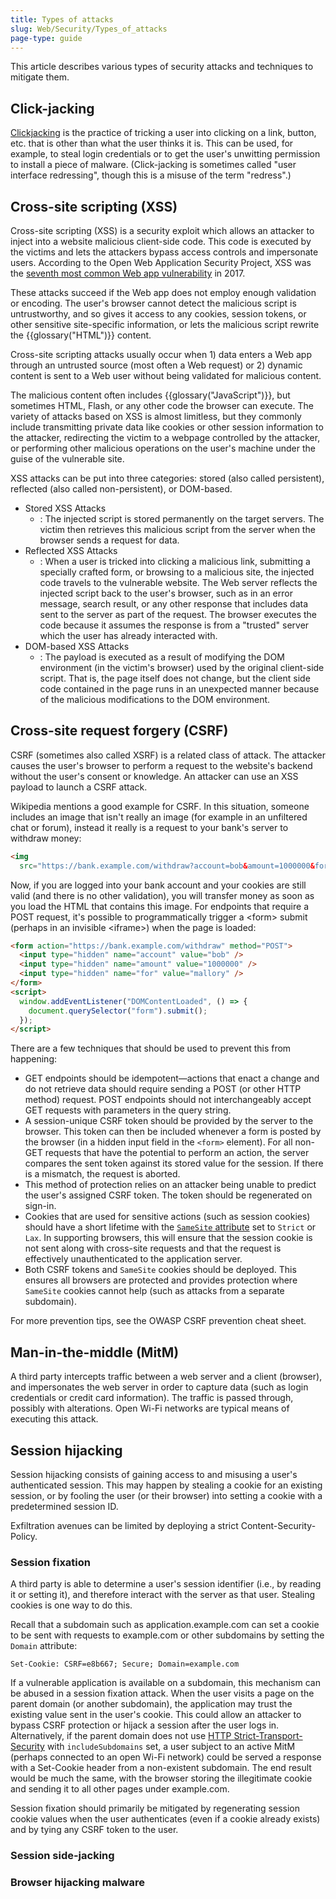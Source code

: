```yaml
---
title: Types of attacks
slug: Web/Security/Types_of_attacks
page-type: guide
---
```




This article describes various types of security attacks and techniques to mitigate them.

## Click-jacking

[Clickjacking](/Glossary/Clickjacking) is the practice of tricking a user into clicking on a link, button, etc. that is other than what the user thinks it is. This can be used, for example, to steal login credentials or to get the user's unwitting permission to install a piece of malware. (Click-jacking is sometimes called "user interface redressing", though this is a misuse of the term "redress".)

## Cross-site scripting (XSS)

Cross-site scripting (XSS) is a security exploit which allows an attacker to inject into a website malicious client-side code. This code is executed by the victims and lets the attackers bypass access controls and impersonate users. According to the Open Web Application Security Project, XSS was the [seventh most common Web app vulnerability](https://owasp.org/www-project-top-ten/2017/Top_10) in 2017.

These attacks succeed if the Web app does not employ enough validation or encoding. The user's browser cannot detect the malicious script is untrustworthy, and so gives it access to any cookies, session tokens, or other sensitive site-specific information, or lets the malicious script rewrite the {{glossary("HTML")}} content.

Cross-site scripting attacks usually occur when 1) data enters a Web app through an untrusted source (most often a Web request) or 2) dynamic content is sent to a Web user without being validated for malicious content.

The malicious content often includes {{glossary("JavaScript")}}, but sometimes HTML, Flash, or any other code the browser can execute. The variety of attacks based on XSS is almost limitless, but they commonly include transmitting private data like cookies or other session information to the attacker, redirecting the victim to a webpage controlled by the attacker, or performing other malicious operations on the user's machine under the guise of the vulnerable site.

XSS attacks can be put into three categories: stored (also called persistent), reflected (also called non-persistent), or DOM-based.

- Stored XSS Attacks
  - : The injected script is stored permanently on the target servers. The victim then retrieves this malicious script from the server when the browser sends a request for data.
- Reflected XSS Attacks
  - : When a user is tricked into clicking a malicious link, submitting a specially crafted form, or browsing to a malicious site, the injected code travels to the vulnerable website. The Web server reflects the injected script back to the user's browser, such as in an error message, search result, or any other response that includes data sent to the server as part of the request. The browser executes the code because it assumes the response is from a "trusted" server which the user has already interacted with.
- DOM-based XSS Attacks
  - : The payload is executed as a result of modifying the DOM environment (in the victim's browser) used by the original client-side script. That is, the page itself does not change, but the client side code contained in the page runs in an unexpected manner because of the malicious modifications to the DOM environment.

## Cross-site request forgery (CSRF)

CSRF (sometimes also called XSRF) is a related class of attack. The attacker causes the user's browser to perform a request to the website's backend without the user's consent or knowledge. An attacker can use an XSS payload to launch a CSRF attack.

Wikipedia mentions a good example for CSRF. In this situation, someone includes an image that isn't really an image (for example in an unfiltered chat or forum), instead it really is a request to your bank's server to withdraw money:

```html
<img
  src="https://bank.example.com/withdraw?account=bob&amount=1000000&for=mallory" />
```

Now, if you are logged into your bank account and your cookies are still valid (and there is no other validation), you will transfer money as soon as you load the HTML that contains this image. For endpoints that require a POST request, it's possible to programmatically trigger a \<form> submit (perhaps in an invisible \<iframe>) when the page is loaded:

```html
<form action="https://bank.example.com/withdraw" method="POST">
  <input type="hidden" name="account" value="bob" />
  <input type="hidden" name="amount" value="1000000" />
  <input type="hidden" name="for" value="mallory" />
</form>
<script>
  window.addEventListener("DOMContentLoaded", () => {
    document.querySelector("form").submit();
  });
</script>
```

There are a few techniques that should be used to prevent this from happening:

- GET endpoints should be idempotent—actions that enact a change and do not retrieve data should require sending a POST (or other HTTP method) request. POST endpoints should not interchangeably accept GET requests with parameters in the query string.
- A session-unique CSRF token should be provided by the server to the browser. This token can then be included whenever a form is posted by the browser (in a hidden input field in the `<form>` element). For all non-GET requests that have the potential to perform an action, the server compares the sent token against its stored value for the session. If there is a mismatch, the request is aborted.
- This method of protection relies on an attacker being unable to predict the user's assigned CSRF token. The token should be regenerated on sign-in.
- Cookies that are used for sensitive actions (such as session cookies) should have a short lifetime with the [`SameSite` attribute](/Web/HTTP/Cookies#controlling_third-party_cookies_with_samesite) set to `Strict` or `Lax`. In supporting browsers, this will ensure that the session cookie is not sent along with cross-site requests and that the request is effectively unauthenticated to the application server.
- Both CSRF tokens and `SameSite` cookies should be deployed. This ensures all browsers are protected and provides protection where `SameSite` cookies cannot help (such as attacks from a separate subdomain).

For more prevention tips, see the OWASP CSRF prevention cheat sheet.

## Man-in-the-middle (MitM)

A third party intercepts traffic between a web server and a client (browser), and impersonates the web server in order to capture data (such as login credentials or credit card information). The traffic is passed through, possibly with alterations. Open Wi-Fi networks are typical means of executing this attack.

## Session hijacking

Session hijacking consists of gaining access to and misusing a user's authenticated session. This may happen by stealing a cookie for an existing session, or by fooling the user (or their browser) into setting a cookie with a predetermined session ID.

Exfiltration avenues can be limited by deploying a strict Content-Security-Policy.

### Session fixation

A third party is able to determine a user's session identifier (i.e., by reading it or setting it), and therefore interact with the server as that user. Stealing cookies is one way to do this.

Recall that a subdomain such as application.example.com can set a cookie to be sent with requests to example.com or other subdomains by setting the `Domain` attribute:

```http
Set-Cookie: CSRF=e8b667; Secure; Domain=example.com
```

If a vulnerable application is available on a subdomain, this mechanism can be abused in a session fixation attack. When the user visits a page on the parent domain (or another subdomain), the application may trust the existing value sent in the user's cookie. This could allow an attacker to bypass CSRF protection or hijack a session after the user logs in.
Alternatively, if the parent domain does not use [HTTP Strict-Transport-Security](/Glossary/HSTS) with `includeSubdomains` set, a user subject to an active MitM (perhaps connected to an open Wi-Fi network) could be served a response with a Set-Cookie header from a non-existent subdomain. The end result would be much the same, with the browser storing the illegitimate cookie and sending it to all other pages under example.com.

Session fixation should primarily be mitigated by regenerating session cookie values when the user authenticates (even if a cookie already exists) and by tying any CSRF token to the user.

### Session side-jacking

### Browser hijacking malware
